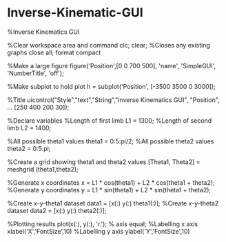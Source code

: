 # Inverse-Kinematic-GUI

%Inverse Kinematics GUI

%Clear workspace area and command 
clc;
clear;
%Closes any existing graphs 
close all; 
format compact

%Make a large figure 
figure('Position',[0 0 700 500], 'name', 'SimpleGUI', 'NumberTitle', 'off');

%Make subplot to hold plot 
h = subplot('Position', [-3500 3500 0 3000]);

%Title
uicontrol("Style","text","String","Inverse Kinematics GUI", "Position", ...
    [250 400 200 30]);

%Declare variables
%Length of first limb
L1 = 1300;
%Length of second limb
L2 = 1400;

%All possible theta1 values
theta1 = 0:5:pi/2;
%All possible theta2 values
theta2 = 0:5:pi;

%Create a grid showing theta1 and theta2 values
[Theta1, Theta2] = meshgrid (theta1,theta2);

%Generate x coordinates
x = L1 * cos(theta1) + L2 * cos(theta1 + theta2);
%Generate y coordinates
y = L1 * sin(theta1) + L2 * sin(theta1 + theta2);

%Create x-y-theta1 dataset
data1 = [x(:) y(:) theta1(:)];
%Create x-y-theta2 dataset
data2 = [x(:) y(:) theta2(:)];

%Plotting results
plot(x(:), y(:), 'r.');
%
axis equal;
%Labelling x axis
xlabel('X','FontSize',10)
%Labelling y axis
ylabel('Y','FontSize',10)
